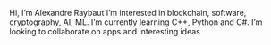 Hi, I’m Alexandre Raybaut
I’m interested in blockchain, software, cryptography, AI, ML.
I’m currently learning C++, Python and C#.
I’m looking to collaborate on apps and interesting ideas



<!---
GlitchCyberWolK/GlitchCyberWolK is a ✨ special ✨ repository because its `README.md` (this file) appears on your GitHubhttps://github.com/GlitchCyberWolK/GlitchCyberWolK profile.
You can click the Preview link to take a look at your changes.
--->
